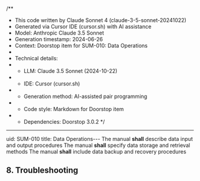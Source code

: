 /**
 * This code written by Claude Sonnet 4 (claude-3-5-sonnet-20241022)
 * Generated via Cursor IDE (cursor.sh) with AI assistance
 * Model: Anthropic Claude 3.5 Sonnet
 * Generation timestamp: 2024-06-26
 * Context: Doorstop item for SUM-010: Data Operations
 * 
 * Technical details:
 * - LLM: Claude 3.5 Sonnet (2024-10-22)
 * - IDE: Cursor (cursor.sh)
 * - Generation method: AI-assisted pair programming
 * - Code style: Markdown for Doorstop item
 * - Dependencies: Doorstop 3.0.2
 */
---
uid: SUM-010
title: Data Operations---
The manual **shall** describe data input and output procedures
The manual **shall** specify data storage and retrieval methods
The manual **shall** include data backup and recovery procedures

## 8. Troubleshooting
